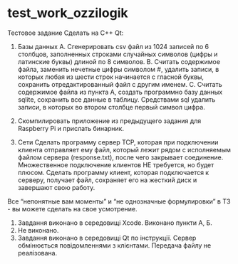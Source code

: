 # test_work_ozzilogik
Тестовое задание
Сделать на С++ Qt:
1. Базы данных
A. Сгенерировать csv файл из 1024 записей по 6 столбцов, заполненных строками
случайных символов (цифры и латинские буквы) длиной по 8 символов.
B. Считать содержимое файла, заменить нечетные цифры символом #, удалить
записи, в которых любая из шести строк начинается с гласной буквы, сохранить
отредактированный файл с другим именем.
C. Считать содержимое файла из пункта А, создать программно базу данных sqlite,
сохранить все данные в таблицу.
Средствами sql удалить записи, в которых во втором столбце первый символ цифра.

2. Скомпилировать приложение из предыдущего задания для Raspberry Pi и
прислать бинарник.

3. Сети
Сделать программу сервер TCP, которая при подключении клиента отправляет ему файл, который лежит рядом с исполняемым файлом сервера (response.txt), после чего закрывает соединение.
Множественное подключение клиентов НЕ требуется, но будет плюсом.
Сделать программу клиент, которая подключается к серверу, получает файл, сохраняет его на жесткий диск и завершают свою работу.



Все “непонятные вам моменты” и “не однозначные формулировки” в ТЗ - вы можете
сделать на свое усмотрение.



1. Завдання виконано в середовищі Xcode. Виконано пункти А, Б.
2. Не виконано.
3. Завдання виконано в середовищі Qt по інструкції. Сервер обмінюється повідомленнями з клієнтами. Передача файлу не реалізована.
